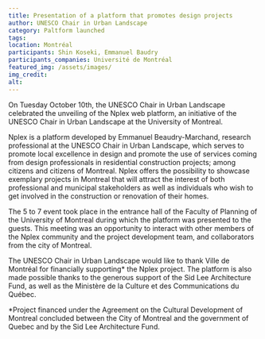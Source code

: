 ```yaml
---
title: Presentation of a platform that promotes design projects
author: UNESCO Chair in Urban Landscape
category: Paltform launched
tags: 
location: Montréal
participants: Shin Koseki, Emmanuel Baudry
participants_companies: Université de Montréal
featured_img: /assets/images/
img_credit:
alt:
---
```

On Tuesday October 10th, the UNESCO Chair in Urban Landscape celebrated the unveiling of the Nplex web platform, an initiative of the UNESCO Chair in Urban Landscape at the University of Montreal.

Nplex is a platform developed by Emmanuel Beaudry-Marchand, research professional at the UNESCO Chair in Urban Landscape, which serves to promote local excellence in design and promote the use of services coming from design professionals in residential construction projects; among citizens and citizens of Montreal. Nplex offers the possibility to showcase exemplary projects in Montreal that will attract the interest of both professional and municipal stakeholders as well as individuals who wish to get involved in the construction or renovation of their homes.

The 5 to 7 event took place in the entrance hall of the Faculty of Planning of the University of Montreal during which the platform was presented to the guests. This meeting was an opportunity to interact with other members of the Nplex community and the project development team, and collaborators from the city of Montreal.

The UNESCO Chair in Urban Landscape would like to thank Ville de Montréal for financially supporting* the Nplex project. The platform is also made possible thanks to the generous support of the Sid Lee Architecture Fund, as well as the Ministère de la Culture et des Communications du Québec.

*Project financed under the Agreement on the Cultural Development of Montreal concluded between the City of Montreal and the government of Quebec and by the Sid Lee Architecture Fund.
